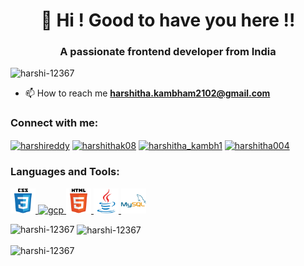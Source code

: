 <h1 align="center">👋 Hi ! Good to have you here !!</h1>
<h3 align="center">A passionate frontend developer from India</h3>

<p align="left"> <img src="https://komarev.com/ghpvc/?username=harshi-12367&label=Profile%20views&color=0e75b6&style=flat" alt="harshi-12367" /> </p>

- 📫 How to reach me **harshitha.kambham2102@gmail.com**

<h3 align="left">Connect with me:</h3>
<p align="left">
<a href="https://instagram.com/harshireddy" target="blank"><img align="center" src="https://raw.githubusercontent.com/rahuldkjain/github-profile-readme-generator/master/src/images/icons/Social/instagram.svg" alt="harshireddy" height="30" width="40" /></a>
<a href="https://www.codechef.com/users/harshithak08" target="blank"><img align="center" src="https://cdn.jsdelivr.net/npm/simple-icons@3.1.0/icons/codechef.svg" alt="harshithak08" height="30" width="40" /></a>
<a href="https://www.hackerrank.com/harshitha_kambh1" target="blank"><img align="center" src="https://raw.githubusercontent.com/rahuldkjain/github-profile-readme-generator/master/src/images/icons/Social/hackerrank.svg" alt="harshitha_kambh1" height="30" width="40" /></a>
<a href="https://www.leetcode.com/harshitha004" target="blank"><img align="center" src="https://raw.githubusercontent.com/rahuldkjain/github-profile-readme-generator/master/src/images/icons/Social/leet-code.svg" alt="harshitha004" height="30" width="40" /></a>
</p>

<h3 align="left">Languages and Tools:</h3>
<p align="left"> <a href="https://www.w3schools.com/css/" target="_blank" rel="noreferrer"> <img src="https://raw.githubusercontent.com/devicons/devicon/master/icons/css3/css3-original-wordmark.svg" alt="css3" width="40" height="40"/> </a> <a href="https://cloud.google.com" target="_blank" rel="noreferrer"> <img src="https://www.vectorlogo.zone/logos/google_cloud/google_cloud-icon.svg" alt="gcp" width="40" height="40"/> </a> <a href="https://www.w3.org/html/" target="_blank" rel="noreferrer"> <img src="https://raw.githubusercontent.com/devicons/devicon/master/icons/html5/html5-original-wordmark.svg" alt="html5" width="40" height="40"/> </a> <a href="https://www.java.com" target="_blank" rel="noreferrer"> <img src="https://raw.githubusercontent.com/devicons/devicon/master/icons/java/java-original.svg" alt="java" width="40" height="40"/> </a> <a href="https://www.mysql.com/" target="_blank" rel="noreferrer"> <img src="https://raw.githubusercontent.com/devicons/devicon/master/icons/mysql/mysql-original-wordmark.svg" alt="mysql" width="40" height="40"/> </a> </p>

<p><img align="left" src="https://github-readme-stats.vercel.app/api/top-langs?username=harshi-12367&show_icons=true&locale=en&layout=compact" alt="harshi-12367" /></p>

<p>&nbsp;<img align="center" src="https://github-readme-stats.vercel.app/api?username=harshi-12367&show_icons=true&locale=en" alt="harshi-12367" /></p>

<p><img align="center" src="https://github-readme-streak-stats.herokuapp.com/?user=harshi-12367&" alt="harshi-12367" /></p>

